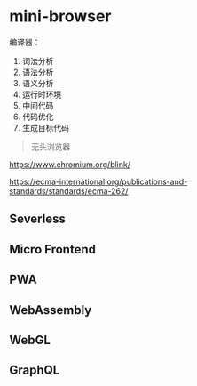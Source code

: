 # mini-browser

编译器：

1. 词法分析
2. 语法分析
3. 语义分析
4. 运行时环境
5. 中间代码
6. 代码优化
7. 生成目标代码

> 无头浏览器

<https://www.chromium.org/blink/>

<https://ecma-international.org/publications-and-standards/standards/ecma-262/>

## Severless

## Micro Frontend

## PWA

## WebAssembly

## WebGL

## GraphQL
